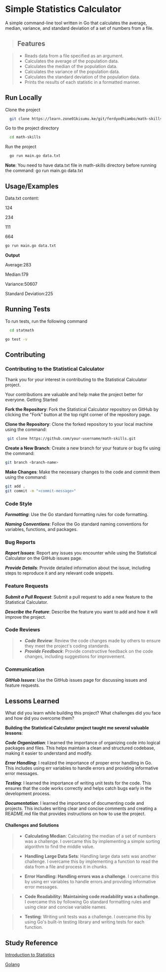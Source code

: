 
# Simple Statistics Calculator

A simple command-line tool written in Go that calculates the average, median, variance, and standard deviation of a set of numbers from a file.


> ## Features


> - Reads data from a file specified as an argument.
> - Calculates the average of the population data.
> - Calculates the median of the population data.
> - Calculates the variance of the population data.
> - Calculates the standard deviation of the population data.
> - Prints the results of each statistic in a formatted manner.

## Run Locally

Clone the project

```bash
  git clone https://learn.zone01kisumu.ke/git/ferdyodhiambo/math-skills
```

Go to the project directory

```bash
  cd math-skills
```

Run the project

```bash
  go run main.go data.txt
```
 **Note**: You need to have data.txt file in math-skills directory before running the command: go run main.go data.txt

## Usage/Examples
Data.txt content:

124

234

111

664

```bash
go run main.go data.txt
```
**Output**

Average:283

Median:179

Variance:50607

Standard Deviation:225

## Running Tests

To run tests, run the following command

```bash
  cd statmath
```
```bash
go test -v
```

## Contributing

### Contributing to the Statistical Calculator
Thank you for your interest in contributing to the Statistical Calculator project.

 Your contributions are valuable and help make the project better for everyone.
Getting Started

**Fork the Repository**: Fork the Statistical Calculator repository on GitHub by clicking the "Fork" button at the top right corner of the repository page.


**Clone the Repository**: Clone the forked repository to your local machine using the command:

   ``` bash
    git clone https://github.com/your-username/math-skills.git
   ```
**Create a New Branch**: Create a new branch for your feature or bug fix using the command:

```bash
git branch <branch-name>
```
**Make Changes**: Make the necessary changes to the code and commit them using the command:

```bash
git add .
git commit -m "<commit-message>"
```
### Code Style

***Formatting***: Use the Go standard formatting rules for code formatting.

***Naming Conventions***: Follow the Go standard naming conventions for variables, functions, and packages.

### Bug Reports

***Report Issues***: Report any issues you encounter while using the Statistical Calculator on the GitHub issues page.

***Provide Details***: Provide detailed information about the issue, including steps to reproduce it and any relevant code snippets.

### Feature Requests

***Submit a Pull Request***: Submit a pull request to add a new feature to the Statistical Calculator.

***Describe the Feature***: Describe the feature you want to add and how it will improve the project.

### Code Reviews

> - ***Code Review***: Review the code changes made by others to ensure they meet the project's coding standards.
> - ***Provide Feedback***: Provide constructive feedback on the code changes, including suggestions for improvement.

### Communication

***GitHub Issues***: Use the GitHub issues page for discussing issues and feature requests.

## Lessons Learned

What did you learn while building this project? What challenges did you face and how did you overcome them?


**Building the Statistical Calculator project taught me several valuable lessons**:

***Code Organization***: I learned the importance of organizing code into logical packages and files. This helps maintain a clean and structured codebase, making it easier to understand and modify.

***Error Handling***: I realized the importance of proper error handling in Go. This includes using err variables to handle errors and providing informative error messages.

***Testing***: I learned the importance of writing unit tests for the code. This ensures that the code works correctly and helps catch bugs early in the development process.

***Documentation***: I learned the importance of documenting code and projects. This includes writing clear and concise comments and creating a README.md file that provides instructions on how to use the project.

#### Challenges and Solutions

> - ****Calculating Median****: Calculating the median of a set of numbers was a challenge. I overcame this by implementing a simple sorting algorithm to find the middle value.

> - ****Handling Large Data Sets****: Handling large data sets was another challenge. I overcame this by implementing a function to read the data from a file and process it in chunks.

> - ****Error Handling: Handling errors was a challenge****. I overcame this by using err variables to handle errors and providing informative error messages.

> - ****Code Readability: Maintaining code readability was a challenge****. I overcame this by following Go standard formatting rules and using clear and concise variable names.

> - ****Testing****: Writing unit tests was a challenge. I overcame this by using Go's built-in testing library and writing tests for each function.

## Study Reference

[Introduction to Statistics](https://www.khanacademy.org/math/statistics-probability)

[Golang](https://go.dev/)
